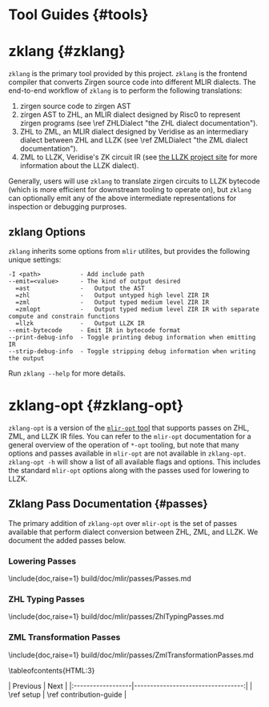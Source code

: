 # Tool Guides {#tools}

# zklang {#zklang}

`zklang` is the primary tool provided by this project.
`zklang` is the frontend compiler that converts Zirgen source code into different
MLIR dialects. The end-to-end workflow of `zklang` is to perform the following translations:
1. zirgen source code to zirgen AST
2. zirgen AST to ZHL, an MLIR dialect designed by Risc0 to represent zirgen programs (see \ref ZHLDialect "the ZHL dialect documentation").
3. ZHL to ZML, an MLIR dialect designed by Veridise as an intermediary dialect between ZHL and LLZK (see \ref ZMLDialect "the ZML dialect documentation").
4. ZML to LLZK, Veridise's ZK circuit IR (see [the LLZK project site][llzk-site] for more information about the LLZK dialect).

Generally, users will use `zklang` to translate zirgen circuits to LLZK bytecode (which is more efficient for downstream tooling to operate on),
but `zklang` can optionally emit any of the above intermediate representations for inspection or debugging purproses.

## zklang Options

`zklang` inherits some options from `mlir` utilites, but provides the following unique settings:

```
-I <path>           - Add include path
--emit=<value>      - The kind of output desired
  =ast              -   Output the AST
  =zhl              -   Output untyped high level ZIR IR
  =zml              -   Output typed medium level ZIR IR
  =zmlopt           -   Output typed medium level ZIR IR with separate compute and constrain functions
  =llzk             -   Output LLZK IR
--emit-bytecode     - Emit IR in bytecode format
--print-debug-info  - Toggle printing debug information when emitting IR
--strip-debug-info  - Toggle stripping debug information when writing the output
```

Run `zklang --help` for more details.

# zklang-opt {#zklang-opt}

`zklang-opt` is a version of the [`mlir-opt` tool][mlir-opt-docs] that supports
passes on ZHL, ZML, and LLZK IR files. You can refer to the `mlir-opt` documentation for a general
overview of the operation of `*-opt` tooling, but note that many options and passes
available in `mlir-opt` are not available in `zklang-opt`.
`zklang-opt -h` will show a list of all available flags and options. This includes the standard `mlir-opt`
options along with the passes used for lowering to LLZK.

## Zklang Pass Documentation {#passes}

The primary addition of `zklang-opt` over `mlir-opt` is the set of passes available
that perform dialect conversion between ZHL, ZML, and LLZK.
We document the added passes below.

### Lowering Passes

\include{doc,raise=1} build/doc/mlir/passes/Passes.md

### ZHL Typing Passes

\include{doc,raise=1} build/doc/mlir/passes/ZhlTypingPasses.md

### ZML Transformation Passes

\include{doc,raise=1} build/doc/mlir/passes/ZmlTransformationPasses.md

\tableofcontents{HTML:3}


<div class="section_buttons">
| Previous          |                              Next |
|:------------------|----------------------------------:|
| \ref setup | \ref contribution-guide |
</div>

<!-- TODO: Change this link to the github pages site -->
[llzk-site]: https://github.com/Veridise/llzk-lib
[mlir-opt-docs]: https://mlir.llvm.org/docs/Tutorials/MlirOpt/

